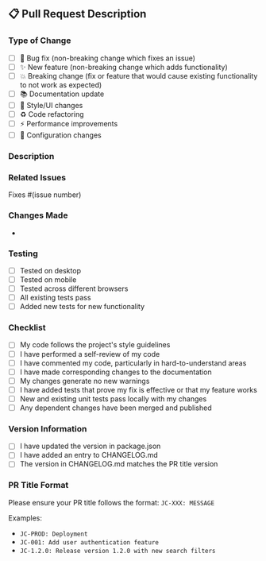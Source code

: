 ## 📋 Pull Request Description

### Type of Change
- [ ] 🐛 Bug fix (non-breaking change which fixes an issue)
- [ ] ✨ New feature (non-breaking change which adds functionality)
- [ ] 💥 Breaking change (fix or feature that would cause existing functionality to not work as expected)
- [ ] 📚 Documentation update
- [ ] 🎨 Style/UI changes
- [ ] ♻️ Code refactoring
- [ ] ⚡ Performance improvements
- [ ] 🔧 Configuration changes

### Description
<!-- Provide a brief description of the changes -->

### Related Issues
<!-- Link to any related issues -->
Fixes #(issue number)

### Changes Made
<!-- List the main changes made in this PR -->
- 

### Testing
<!-- Describe the testing you've done -->
- [ ] Tested on desktop
- [ ] Tested on mobile
- [ ] Tested across different browsers
- [ ] All existing tests pass
- [ ] Added new tests for new functionality

### Checklist
- [ ] My code follows the project's style guidelines
- [ ] I have performed a self-review of my code
- [ ] I have commented my code, particularly in hard-to-understand areas
- [ ] I have made corresponding changes to the documentation
- [ ] My changes generate no new warnings
- [ ] I have added tests that prove my fix is effective or that my feature works
- [ ] New and existing unit tests pass locally with my changes
- [ ] Any dependent changes have been merged and published

### Version Information
- [ ] I have updated the version in package.json
- [ ] I have added an entry to CHANGELOG.md
- [ ] The version in CHANGELOG.md matches the PR title version

### PR Title Format
Please ensure your PR title follows the format: `JC-XXX: MESSAGE`

Examples:
- `JC-PROD: Deployment`
- `JC-001: Add user authentication feature`
- `JC-1.2.0: Release version 1.2.0 with new search filters`